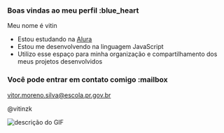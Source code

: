 ### Boas vindas ao meu perfil :blue_heart

Meu nome é vitin
- Estou estudando na [Alura](https://www.alura.com.br)
- Estou me desenvolvendo na linguagem JavaScript
- Utilizo esse espaço para minha organização e compartilhamento dos meus projetos desenvolvidos

### Você pode entrar em contato comigo :mailbox

vitor.moreno.silva@escola.pr.gov.br

@vitinzk

![descrição do GIF](https://media1.tenor.com/m/ZghsoGEIVx0AAAAd/bike-life.gif)
